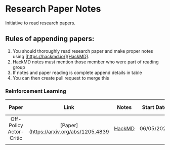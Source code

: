 # Research Paper Notes
Initiative to read research papers.

## Rules of appending papers:
1. You should thoroughly read research paper and make proper notes using [https://hackmd.io/](HackMD).
1. HackMD notes must mention those member who were part of reading group
1. If notes and paper reading is complete append details in table
1. You can then create pull request to merge this 

### Reinforcement Learning

| Paper | Link | Notes | Start Date | End Date |
|:-----:|:----:|:-----:|:----------:|:--------:|
| Off-Policy Actor-Critic | [Paper](https://arxiv.org/abs/1205.4839 | [HackMD](https://hackmd.io/@FtbpSED3RQWclbmbmkChEA/BkcB-xwvI/edit) | 06/05/2020 |     -    |
| | | | | |


